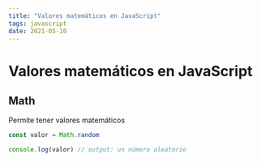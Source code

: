```yaml
---
title: "Valores matemáticos en JavaScript"
tags: javascript
date: 2021-05-10
---
```


# Valores matemáticos en JavaScript

## Math
Permite tener valores matemáticos

````js
const valor = Math.random 

console.log(valor) // output: un número aleatorio
````
